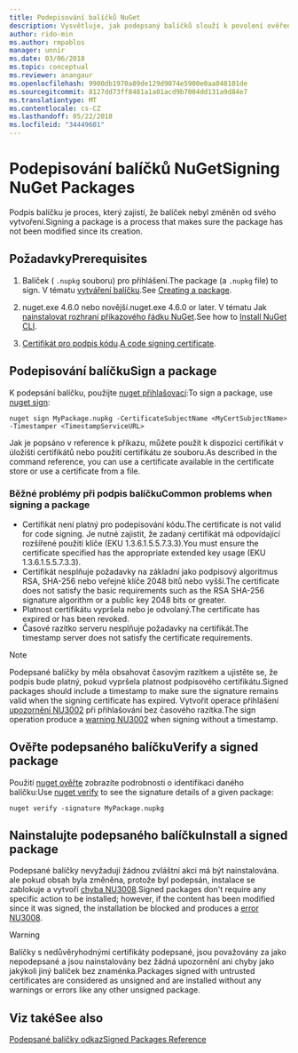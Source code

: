 ```yaml
---
title: Podepisování balíčků NuGet
description: Vysvětluje, jak podepsaný balíčků slouží k povolení ověření obsahu integrity.
author: rido-min
ms.author: rmpablos
manager: unnir
ms.date: 03/06/2018
ms.topic: conceptual
ms.reviewer: anangaur
ms.openlocfilehash: 9900db1970a89de129d9074e5900e0aa048101de
ms.sourcegitcommit: 8127dd73ff8481a1a01acd9b7004dd131a9d84e7
ms.translationtype: MT
ms.contentlocale: cs-CZ
ms.lasthandoff: 05/22/2018
ms.locfileid: "34449601"
---
```

# <a name="signing-nuget-packages"></a><span data-ttu-id="7966f-103">Podepisování balíčků NuGet</span><span class="sxs-lookup"><span data-stu-id="7966f-103">Signing NuGet Packages</span></span>

<span data-ttu-id="7966f-104">Podpis balíčku je proces, který zajistí, že balíček nebyl změněn od svého vytvoření.</span><span class="sxs-lookup"><span data-stu-id="7966f-104">Signing a package is a process that makes sure the package has not been modified since its creation.</span></span>

## <a name="prerequisites"></a><span data-ttu-id="7966f-105">Požadavky</span><span class="sxs-lookup"><span data-stu-id="7966f-105">Prerequisites</span></span>

1. <span data-ttu-id="7966f-106">Balíček ( `.nupkg` souboru) pro přihlášení.</span><span class="sxs-lookup"><span data-stu-id="7966f-106">The package (a `.nupkg` file) to sign.</span></span> <span data-ttu-id="7966f-107">V tématu [vytváření balíčku](creating-a-package.md).</span><span class="sxs-lookup"><span data-stu-id="7966f-107">See [Creating a package](creating-a-package.md).</span></span>

1. <span data-ttu-id="7966f-108">nuget.exe 4.6.0 nebo novější.</span><span class="sxs-lookup"><span data-stu-id="7966f-108">nuget.exe 4.6.0 or later.</span></span> <span data-ttu-id="7966f-109">V tématu Jak [nainstalovat rozhraní příkazového řádku NuGet](../install-nuget-client-tools.md#nugetexe-cli).</span><span class="sxs-lookup"><span data-stu-id="7966f-109">See how to [Install NuGet CLI](../install-nuget-client-tools.md#nugetexe-cli).</span></span>

1. <span data-ttu-id="7966f-110">[Certifikát pro podpis kódu](../reference/signed-packages-reference.md#get-a-code-signing-certificate).</span><span class="sxs-lookup"><span data-stu-id="7966f-110">[A code signing certificate](../reference/signed-packages-reference.md#get-a-code-signing-certificate).</span></span>

## <a name="sign-a-package"></a><span data-ttu-id="7966f-111">Podepisování balíčku</span><span class="sxs-lookup"><span data-stu-id="7966f-111">Sign a package</span></span>

<span data-ttu-id="7966f-112">K podepsání balíčku, použijte [nuget přihlašovací](../tools/cli-ref-sign.md):</span><span class="sxs-lookup"><span data-stu-id="7966f-112">To sign a package, use [nuget sign](../tools/cli-ref-sign.md):</span></span>

```cli
nuget sign MyPackage.nupkg -CertificateSubjectName <MyCertSubjectName> -Timestamper <TimestampServiceURL>
```

<span data-ttu-id="7966f-113">Jak je popsáno v reference k příkazu, můžete použít k dispozici certifikát v úložišti certifikátů nebo použití certifikátu ze souboru.</span><span class="sxs-lookup"><span data-stu-id="7966f-113">As described in the command reference, you can use a certificate available in the certificate store or use a certificate from a file.</span></span>

### <a name="common-problems-when-signing-a-package"></a><span data-ttu-id="7966f-114">Běžné problémy při podpis balíčku</span><span class="sxs-lookup"><span data-stu-id="7966f-114">Common problems when signing a package</span></span>

- <span data-ttu-id="7966f-115">Certifikát není platný pro podepisování kódu.</span><span class="sxs-lookup"><span data-stu-id="7966f-115">The certificate is not valid for code signing.</span></span> <span data-ttu-id="7966f-116">Je nutné zajistit, že zadaný certifikát má odpovídající rozšířené použití klíče (EKU 1.3.6.1.5.5.7.3.3).</span><span class="sxs-lookup"><span data-stu-id="7966f-116">You must ensure the certificate specified has the appropriate extended key usage (EKU 1.3.6.1.5.5.7.3.3).</span></span>
- <span data-ttu-id="7966f-117">Certifikát nesplňuje požadavky na základní jako podpisový algoritmus RSA, SHA-256 nebo veřejné klíče 2048 bitů nebo vyšší.</span><span class="sxs-lookup"><span data-stu-id="7966f-117">The certificate does not satisfy the basic requirements such as the RSA SHA-256 signature algorithm or a public key 2048 bits or greater.</span></span>
- <span data-ttu-id="7966f-118">Platnost certifikátu vypršela nebo je odvolaný.</span><span class="sxs-lookup"><span data-stu-id="7966f-118">The certificate has expired or has been revoked.</span></span>
- <span data-ttu-id="7966f-119">Časové razítko serveru nesplňuje požadavky na certifikát.</span><span class="sxs-lookup"><span data-stu-id="7966f-119">The timestamp server does not satisfy the certificate requirements.</span></span>

> [!Note]
> <span data-ttu-id="7966f-120">Podepsané balíčky by měla obsahovat časovým razítkem a ujistěte se, že podpis bude platný, pokud vypršela platnost podpisového certifikátu.</span><span class="sxs-lookup"><span data-stu-id="7966f-120">Signed packages should include a timestamp to make sure the signature remains valid when the signing certificate has expired.</span></span> <span data-ttu-id="7966f-121">Vytvořit operace přihlášení [upozornění NU3002](../reference/Errors-and-Warnings.md#nu3002) při přihlašování bez časového razítka.</span><span class="sxs-lookup"><span data-stu-id="7966f-121">The sign operation produce a [warning NU3002](../reference/Errors-and-Warnings.md#nu3002) when signing without a timestamp.</span></span>

## <a name="verify-a-signed-package"></a><span data-ttu-id="7966f-122">Ověřte podepsaného balíčku</span><span class="sxs-lookup"><span data-stu-id="7966f-122">Verify a signed package</span></span>

<span data-ttu-id="7966f-123">Použití [nuget ověřte](../tools/cli-ref-verify.md) zobrazíte podrobnosti o identifikaci daného balíčku:</span><span class="sxs-lookup"><span data-stu-id="7966f-123">Use [nuget verify](../tools/cli-ref-verify.md) to see the signature details of a given package:</span></span>

```cli
nuget verify -signature MyPackage.nupkg
```

## <a name="install-a-signed-package"></a><span data-ttu-id="7966f-124">Nainstalujte podepsaného balíčku</span><span class="sxs-lookup"><span data-stu-id="7966f-124">Install a signed package</span></span>

<span data-ttu-id="7966f-125">Podepsané balíčky nevyžadují žádnou zvláštní akci má být nainstalována. ale pokud obsah byla změněna, protože byl podepsán, instalace se zablokuje a vytvoří [chyba NU3008](../reference/Errors-and-Warnings.md#nu3008).</span><span class="sxs-lookup"><span data-stu-id="7966f-125">Signed packages don't require any specific action to be installed; however, if the content has been modified since it was signed, the installation be blocked and produces a [error NU3008](../reference/Errors-and-Warnings.md#nu3008).</span></span>

> [!Warning]
> <span data-ttu-id="7966f-126">Balíčky s nedůvěryhodnými certifikáty podepsané, jsou považovány za jako nepodepsané a jsou nainstalovány bez žádná upozornění ani chyby jako jakýkoli jiný balíček bez znaménka.</span><span class="sxs-lookup"><span data-stu-id="7966f-126">Packages signed with untrusted certificates are considered as unsigned and are installed without any warnings or errors like any other unsigned package.</span></span>

## <a name="see-also"></a><span data-ttu-id="7966f-127">Viz také</span><span class="sxs-lookup"><span data-stu-id="7966f-127">See also</span></span>

[<span data-ttu-id="7966f-128">Podepsané balíčky odkaz</span><span class="sxs-lookup"><span data-stu-id="7966f-128">Signed Packages Reference</span></span>](../reference/Signed-Packages-Reference.md)
